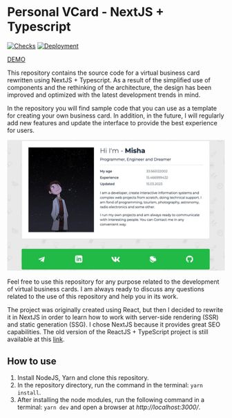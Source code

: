 # Personal VCard - NextJS + Typescript

[![Checks](https://github.com/miksrv/nextjs-vcard-project/actions/workflows/checks.yml/badge.svg)](https://github.com/miksrv/nextjs-vcard-project/actions/workflows/checks.yml)
[![Deployment](https://github.com/miksrv/nextjs-vcard-project/actions/workflows/deploy.yml/badge.svg)](https://github.com/miksrv/nextjs-vcard-project/actions/workflows/deploy.yml)

[ DEMO ](https://miksoft.pro)

This repository contains the source code for a virtual business card rewritten using NextJS + Typescript. As a result of the simplified use of components and the rethinking of the architecture, the design has been improved and optimized with the latest development trends in mind.

In the repository you will find sample code that you can use as a template for creating your own business card. In addition, in the future, I will regularly add new features and update the interface to provide the best experience for users.

![UI example](./public/interface.jpg)

Feel free to use this repository for any purpose related to the development of virtual business cards. I am always ready to discuss any questions related to the use of this repository and help you in its work.

The project was originally created using React, but then I decided to rewrite it in NextJS in order to learn how to work with server-side rendering (SSR) and static generation (SSG). I chose NextJS because it provides great SEO capabilities. The old version of the ReactJS + TypeScript project is still available at this [link](https://github.com/miksrv/react-personal-webpage).

## How to use

1. Install NodeJS, Yarn and clone this repository.
2. In the repository directory, run the command in the terminal: `yarn install`.
3. After installing the node modules, run the following command in a terminal: `yarn dev` and open a browser at _http://localhost:3000/_.
